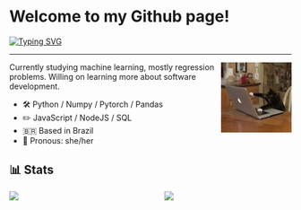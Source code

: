# Welcome to my Github page!

[![Typing SVG](https://readme-typing-svg.herokuapp.com?size=25&duration=4000&color=927DF7&vCenter=true&width=500&height=40&lines=Hi+there%2C+I'm+Sophie!;I'm+a+computer+science+student;Check+out+my+work+bellow+%F0%9F%98%8A)](https://git.io/typing-svg)

---


[<img align="right" width="25%" src="assets/cat-typing.gif">](assets/cat-typing.gif)

Currently studying machine learning, mostly regression problems. Willing on learning more about software development.
- 🛠 Python / Numpy / Pytorch / Pandas
- ✏️ JavaScript / NodeJS / SQL
- 🇧🇷 Based in Brazil
- 👩 Pronous: she/her


## 📊 Stats


<img align="left" width="50%" src="https://github-readme-stats.vercel.app/api?username=AHalic&hide=contribs&show_icons=true&bg_color=0d1116&title_color=ce09ec&text_color=a4aacb&icon_color=007ec6">

<img align="right" width="45%" src="http://github-readme-streak-stats.herokuapp.com?user=AHalic&theme=monokai-metallian&background=0D1116&border=A4AACB00&stroke=52415BC1&ring=AD08C6D8&fire=CE09ECD8&currStreakNum=A4AACB&sideNums=A4AACB&currStreakLabel=007EC6&sideLabels=007EC6">
